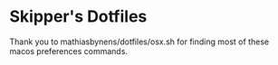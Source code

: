 # Skipper's Dotfiles

Thank you to mathiasbynens/dotfiles/osx.sh for finding most of these macos preferences commands.
